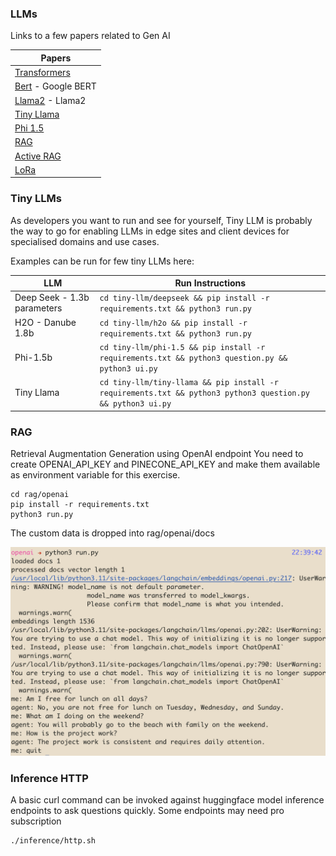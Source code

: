 ### LLMs

Links to a few papers related to Gen AI

|Papers|
|---|
|[Transformers](transformers.pdf)|
|[Bert](bert.pdf) - Google BERT|
|[Llama2](llama.pdf) - Llama2 |
|[Tiny Llama](tiny-llama.pdf)|
|[Phi 1.5](phi-1.5.pdf) |
|[RAG](rag.pdf)|
|[Active RAG](flare.pdf)|
|[LoRa](lora.pdf)|


### Tiny LLMs
As developers you want to run and see for yourself, Tiny LLM is probably the way to go for enabling LLMs in edge sites and client devices for specialised domains and use cases.

Examples can be run for few tiny LLMs here:

|LLM|Run Instructions|
|---|---|
|Deep Seek - 1.3b parameters|```cd tiny-llm/deepseek && pip install -r requirements.txt && python3 run.py```|
|H2O - Danube 1.8b|```cd tiny-llm/h2o && pip install -r requirements.txt && python3 run.py```|
|Phi-1.5b|```cd tiny-llm/phi-1.5 && pip install -r requirements.txt && python3 question.py && python3 ui.py```|
|Tiny Llama|```cd tiny-llm/tiny-llama && pip install -r requirements.txt && python3 python3 question.py && python3 ui.py```|

### RAG
Retrieval Augmentation Generation using OpenAI endpoint
You need to create OPENAI_API_KEY and PINECONE_API_KEY and make them available as environment variable for this exercise.

```shell
cd rag/openai
pip install -r requirements.txt
python3 run.py
```
The custom data is dropped into rag/openai/docs

![RAG with OpenAI](assets/rag.png)

### Inference HTTP
A basic curl command can be invoked against huggingface model inference endpoints to ask questions quickly.
Some endpoints may need pro subscription

```
./inference/http.sh
```
